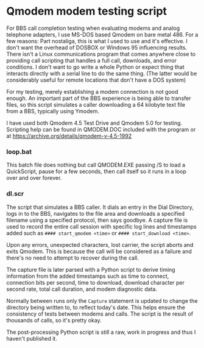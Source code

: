# Qmodem modem testing script

For BBS call completion testing when evaluating modems and analog telephone adapters, I use MS-DOS based Qmodem on bare metal 486. For a few reasons:
Part nostaliga, this is what I used to use and it's effective. I don't want the overhead of DOSBOX or Windows 95 influencing results.  There
isn't a Linux communications program that comes anywhere close to providing call scripting that handles a full call, downloads, and error
conditions. I don't want to go write a whole Python or expect thing that interacts directly with a serial line to do the same thing.
(The latter would be considerably useful for remote locations that don't have a DOS system)

For my testing, merely establishing a modem connection is not good enough. An important part of the BBS experience
is being able to transfer files, so this script simulates a caller downloading a 64 kilobyte text file from a BBS, typically using Ymodem.

I have used both Qmodem 4.5 Test Drive and Qmodem 5.0 for testing. Scripting help can be found in QMODEM.DOC included with the
program or at https://archive.org/details/qmodem-v-4.5-1992

### loop.bat

This batch file does nothing but call QMODEM.EXE passing /S to load a QuickScript, pause for a few seconds,
then call itself so it runs in a loop over and over forever.

### dl.scr

The script that simulates a BBS caller. It dials an entry in the Dial Directory, logs in to the BBS, navigates to the file area
and downloads a specified filename using a specified protocol, then says goodbye. A capture file is used to record the entire call
session with specific log lines and timestamps added such as `#### start_qmodem <time>` or `#### start_download <time>`.

Upon any errors, unexpected characters, lost carrier, the script aborts and exits Qmodem. This is because the call will be considered
as a failure and there's no need to attempt to recover during the call.

The capture file is later parsed with a Python script to derive timing information from the added timestamps such as time to
connect, connection bits per second, time to download, download character per second rate, total call duration, and modem diagnostic
data.

Normally between runs only the `Capture` statement is updated to change the directory being written to, to reflect today's date. This
helps ensure the consistency of tests between modems and calls. The script is the result of thousands of calls, so it's pretty okay.


The post-processing Python script is still a raw, work in progress and thus I haven't published it.
